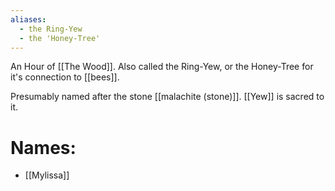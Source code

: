```yaml
---
aliases:
  - the Ring-Yew
  - the 'Honey-Tree'
---
```

An Hour of [[The Wood]]. Also called the Ring-Yew, or the Honey-Tree for it's connection to [[bees]].

Presumably named after the stone [[malachite (stone)]]. [[Yew]] is sacred to it.

# Names:
- [[Mylissa]]